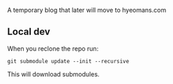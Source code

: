 A temporary blog that later will move to hyeomans.com


## Local dev

When you reclone the repo run:

```
git submodule update --init --recursive 
```

This will download submodules.
